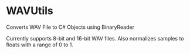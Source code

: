 # WAVUtils
Converts WAV File to C# Objects using BinaryReader

Currently supports 8-bit and 16-bit WAV files. Also normalizes samples to floats with a range of 0 to 1.

